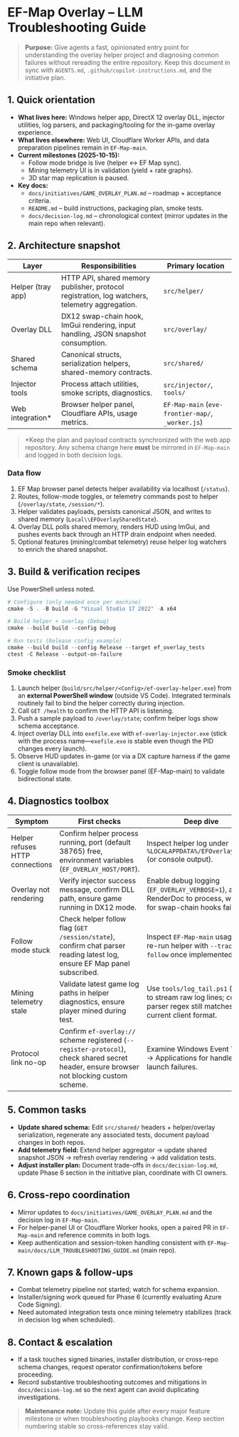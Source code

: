 # EF-Map Overlay – LLM Troubleshooting Guide

> **Purpose:** Give agents a fast, opinionated entry point for understanding the overlay helper project and diagnosing common failures without rereading the entire repository. Keep this document in sync with `AGENTS.md`, `.github/copilot-instructions.md`, and the initiative plan.

## 1. Quick orientation
- **What lives here:** Windows helper app, DirectX 12 overlay DLL, injector utilities, log parsers, and packaging/tooling for the in-game overlay experience.
- **What lives elsewhere:** Web UI, Cloudflare Worker APIs, and data preparation pipelines remain in `EF-Map-main`.
- **Current milestones (2025-10-15):**
  - Follow mode bridge is live (helper ↔ EF Map sync).
  - Mining telemetry UI is in validation (yield + rate graphs).
  - 3D star map replication is paused.
- **Key docs:**
  - `docs/initiatives/GAME_OVERLAY_PLAN.md` – roadmap + acceptance criteria.
  - `README.md` – build instructions, packaging plan, smoke tests.
  - `docs/decision-log.md` – chronological context (mirror updates in the main repo when relevant).

## 2. Architecture snapshot
| Layer | Responsibilities | Primary location |
| --- | --- | --- |
| Helper (tray app) | HTTP API, shared memory publisher, protocol registration, log watchers, telemetry aggregation. | `src/helper/` |
| Overlay DLL | DX12 swap-chain hook, ImGui rendering, input handling, JSON snapshot consumption. | `src/overlay/` |
| Shared schema | Canonical structs, serialization helpers, shared-memory contracts. | `src/shared/` |
| Injector tools | Process attach utilities, smoke scripts, diagnostics. | `src/injector/`, `tools/` |
| Web integration* | Browser helper panel, Cloudflare APIs, usage metrics. | `EF-Map-main` (`eve-frontier-map/`, `_worker.js`) |

> \*Keep the plan and payload contracts synchronized with the web app repository. Any schema change here **must** be mirrored in `EF-Map-main` and logged in both decision logs.

### Data flow
1. EF Map browser panel detects helper availability via localhost (`/status`).
2. Routes, follow-mode toggles, or telemetry commands post to helper (`/overlay/state`, `/session/*`).
3. Helper validates payloads, persists canonical JSON, and writes to shared memory (`Local\\EFOverlaySharedState`).
4. Overlay DLL polls shared memory, renders HUD using ImGui, and pushes events back through an HTTP drain endpoint when needed.
5. Optional features (mining/combat telemetry) reuse helper log watchers to enrich the shared snapshot.

## 3. Build & verification recipes
Use PowerShell unless noted.

```powershell
# Configure (only needed once per machine)
cmake -S . -B build -G "Visual Studio 17 2022" -A x64

# Build helper + overlay (Debug)
cmake --build build --config Debug

# Run tests (Release config example)
cmake --build build --config Release --target ef_overlay_tests
ctest -C Release --output-on-failure
```

### Smoke checklist
1. Launch helper (`build/src/helper/<Config>/ef-overlay-helper.exe`) from an **external PowerShell window** (outside VS Code). Integrated terminals routinely fail to bind the helper correctly during injection.
2. Call `GET /health` to confirm the HTTP API is listening.
3. Push a sample payload to `/overlay/state`; confirm helper logs show schema acceptance.
4. Inject overlay DLL into `exefile.exe` with `ef-overlay-injector.exe` (stick with the process name—`exefile.exe` is stable even though the PID changes every launch).
5. Observe HUD updates in-game (or via a DX capture harness if the game client is unavailable).
6. Toggle follow mode from the browser panel (EF-Map-main) to validate bidirectional state.

## 4. Diagnostics toolbox
| Symptom | First checks | Deep dive |
| --- | --- | --- |
| Helper refuses HTTP connections | Confirm helper process running, port (default 38765) free, environment variables (`EF_OVERLAY_HOST/PORT`). | Inspect helper log under `%LOCALAPPDATA%/EFOverlay/logs/` (or console output). |
| Overlay not rendering | Verify injector success message, confirm DLL path, ensure game running in DX12 mode. | Enable debug logging (`EF_OVERLAY_VERBOSE=1`), attach RenderDoc to process, watch for swap-chain hooks failing. |
| Follow mode stuck | Check helper follow flag (`GET /session/state`), confirm chat parser reading latest log, ensure EF Map panel subscribed. | Inspect `EF-Map-main` usage logs, re-run helper with `--trace-follow` once implemented. |
| Mining telemetry stale | Validate latest game log paths in helper diagnostics, ensure player mined during test. | Use `tools/log_tail.ps1` (future) to stream raw log lines; confirm parser regex still matches current client format. |
| Protocol link no-op | Confirm `ef-overlay://` scheme registered (`--register-protocol`), check shared secret header, ensure browser not blocking custom scheme. | Examine Windows Event Viewer → Applications for handler launch failures. |

## 5. Common tasks
- **Update shared schema:** Edit `src/shared/` headers + helper/overlay serialization, regenerate any associated tests, document payload changes in both repos.
- **Add telemetry field:** Extend helper aggregator → update shared snapshot JSON → refresh overlay rendering → add validation tests.
- **Adjust installer plan:** Document trade-offs in `docs/decision-log.md`, update Phase 6 section in the initiative plan, coordinate with CI owners.

## 6. Cross-repo coordination
- Mirror updates to `docs/initiatives/GAME_OVERLAY_PLAN.md` and the decision log in `EF-Map-main`.
- For helper-panel UI or Cloudflare Worker hooks, open a paired PR in `EF-Map-main` and reference commits in both logs.
- Keep authentication and session-token handling consistent with `EF-Map-main/docs/LLM_TROUBLESHOOTING_GUIDE.md` (main repo).

## 7. Known gaps & follow-ups
- Combat telemetry pipeline not started; watch for schema expansion.
- Installer/signing work queued for Phase 6 (currently evaluating Azure Code Signing).
- Need automated integration tests once mining telemetry stabilizes (track in decision log when scheduled).

## 8. Contact & escalation
- If a task touches signed binaries, installer distribution, or cross-repo schema changes, request operator confirmation/tokens before proceeding.
- Record substantive troubleshooting outcomes and mitigations in `docs/decision-log.md` so the next agent can avoid duplicating investigations.

> **Maintenance note:** Update this guide after every major feature milestone or when troubleshooting playbooks change. Keep section numbering stable so cross-references stay valid.
